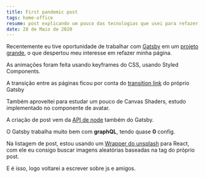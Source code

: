 ```yaml
---
title: First pandemic post
tags: home-office
resume: post explicando um pouco das tecnologias que usei para refazer a minha página pessoal
date: 28 de Maio de 2020
---
```


Recentemente eu tive oportunidade de trabalhar
com <a href="https://www.gatsbyjs.org/" target="_blank">Gatsby</a> em um <a href="https://14islands.com/proxy" target="_blank">projeto grande</a>, o que despertou meu interesse em refazer minha página.

As animações foram feita usando keyframes do CSS,
usando Styled Components.

A transição entre as páginas ficou por conta do <a href="https://www.gatsbyjs.org/packages/gatsby-plugin-transition-link/">transition link</a> do próprio Gatsby

Também aproveitei para estudar um pouco de Canvas Shaders,
estudo implementado no componente de avatar.

A criação de post vem da <a href="https://www.gatsbyjs.org/docs/node-apis/" target="_blank">API de node</a> também do Gatsby.

O Gatsby trabalha muito bem com __graphQL__,
tendo quase __0__ config.

Na listagem de post, estou usando um <a href="https://www.npmjs.com/package/react-unsplash-wrapper" target="_blank">Wrapper do unsplash</a> para React, com ele eu consigo buscar imagens aleatórias baseadas na tag do próprio post.

E é isso, logo voltarei a escrever sobre js e amigos.
